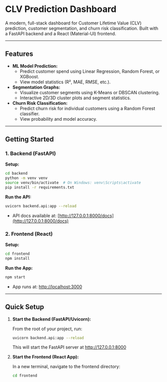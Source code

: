 # CLV Prediction Dashboard

A modern, full-stack dashboard for Customer Lifetime Value (CLV) prediction, customer segmentation, and churn risk classification. Built with a FastAPI backend and a React (Material-UI) frontend.

---

## Features

- **ML Model Prediction:**
  - Predict customer spend using Linear Regression, Random Forest, or XGBoost.
  - View model statistics (R², MAE, RMSE, etc.).
- **Segmentation Graphs:**
  - Visualize customer segments using K-Means or DBSCAN clustering.
  - Interactive 2D/3D cluster plots and segment statistics.
- **Churn Risk Classification:**
  - Predict churn risk for individual customers using a Random Forest classifier.
  - View probability and model accuracy.

---

## Getting Started

### 1. Backend (FastAPI)

**Setup:**
```bash
cd backend
python -m venv venv
source venv/bin/activate  # On Windows: venv\Scripts\activate
pip install -r requirements.txt
```

**Run the API:**
```bash
uvicorn backend.api:app --reload
```

- API docs available at: [http://127.0.0.1:8000/docs](http://127.0.0.1:8000/docs)

### 2. Frontend (React)

**Setup:**
```bash
cd frontend
npm install
```

**Run the App:**
```bash
npm start
```

- App runs at: [http://localhost:3000](http://localhost:3000)

---

## Quick Setup

1. **Start the Backend (FastAPI/Uvicorn):**

   From the root of your project, run:
   ```bash
   uvicorn backend.api:app --reload
   ```
   This will start the FastAPI server at http://127.0.0.1:8000

2. **Start the Frontend (React App):**

   In a new terminal, navigate to the frontend directory:
   ```bash
   cd frontend